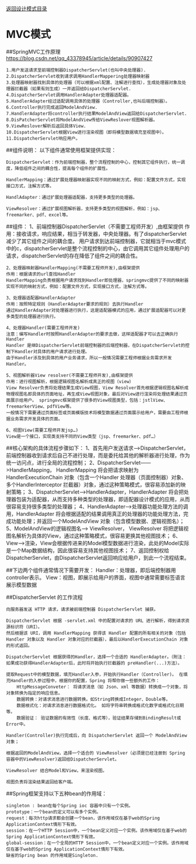 <p>
    <a href="#" onclick="showITLearnPage('softdesign')">返回设计模式目录</a>
</p>

# MVC模式

##SpringMVC工作原理
   https://blog.csdn.net/qq_43378945/article/details/90907427
	
	1.用户发送请求至前端控制器DispatcherServlet(也叫中央处理器).
	2.DispatcherServlet收到请求调用HandlerMappering处理器映射器
	3.处理器映射器找到具体的处理器（可以根据xml配置、注解进行查找），生成处理器对象及处理器拦截器（如果有则生成）一并返回给DispatcherServlet.
	4.DispatcherServlet调用HandlerAdapter处理器适配器。
	5.HandlerAdapter经过适配调用具体的处理器（Controller,也叫后端控制器）。
	6.Controller执行完成返回ModelAndView.
	7.HandlerAdapter将controller执行结果ModelAndView返回给DispatcherServlet.
	8.DisPatcherServlet将ModelAndView传给ViewReslover视图解析器。
	9.ViewReslover解析后返回具体View.
	10.DispatcherServlet根据View进行渲染视图（即将模型数据填充至视图中）。
	11.DispatcherServlet响应用户。
	
	
##组件说明：
	以下组件通常使用框架提供实现：

	DispatcherServlet：作为前端控制器，整个流程控制的中心，控制其它组件执行，统一调度，降低组件之间的耦合性，提高每个组件的扩展性。

	HandlerMapping：通过扩展处理器映射器实现不同的映射方式，例如：配置文件方式，实现接口方式，注解方式等。

	HandlAdapter：通过扩展处理器适配器，支持更多类型的处理器。

	ViewResolver：通过扩展视图解析器，支持更多类型的视图解析，例如：jsp、freemarker、pdf、excel等。

##组件：
	1、前端控制器DispatcherServlet（不需要工程师开发）,由框架提供
	作用：接收请求，响应结果，相当于转发器，中央处理器。有了dispatcherServlet减少了其它组件之间的耦合度。
	用户请求到达前端控制器，它就相当于mvc模式中的c，dispatcherServlet是整个流程控制的中心，由它调用其它组件处理用户的请求，dispatcherServlet的存在降低了组件之间的耦合性。

	2、处理器映射器HandlerMapping(不需要工程师开发),由框架提供
	作用：根据请求的url查找Handler
	HandlerMapping负责根据用户请求找到Handler即处理器，springmvc提供了不同的映射器实现不同的映射方式，例如：配置文件方式，实现接口方式，注解方式等。

	3、处理器适配器HandlerAdapter
	作用：按照特定规则（HandlerAdapter要求的规则）去执行Handler
	通过HandlerAdapter对处理器进行执行，这是适配器模式的应用，通过扩展适配器可以对更多类型的处理器进行执行。

	4、处理器Handler(需要工程师开发)
	注意：编写Handler时按照HandlerAdapter的要求去做，这样适配器才可以去正确执行Handler
	Handler 是继DispatcherServlet前端控制器的后端控制器，在DispatcherServlet的控制下Handler对具体的用户请求进行处理。
	由于Handler涉及到具体的用户业务请求，所以一般情况需要工程师根据业务需求开发Handler。

	5、视图解析器View resolver(不需要工程师开发),由框架提供
	作用：进行视图解析，根据逻辑视图名解析成真正的视图（view）
	View Resolver负责将处理结果生成View视图，View Resolver首先根据逻辑视图名解析成物理视图名即具体的页面地址，再生成View视图对象，最后对View进行渲染将处理结果通过页面展示给用户。 springmvc框架提供了很多的View视图类型，包括：jstlView、freemarkerView、pdfView等。
	一般情况下需要通过页面标签或页面模版技术将模型数据通过页面展示给用户，需要由工程师根据业务需求开发具体的页面。

	6、视图View(需要工程师开发jsp…)
	View是一个接口，实现类支持不同的View类型（jsp、freemarker、pdf…）

##核心架构的具体流程步骤如下：
	1、首先用户发送请求——>DispatcherServlet，前端控制器收到请求后自己不进行处理，而是委托给其他的解析器进行处理，作为统一访问点，进行全局的流程控制；
	2、DispatcherServlet——>HandlerMapping， HandlerMapping 将会把请求映射为HandlerExecutionChain 对象（包含一个Handler 处理器（页面控制器）对象、多个HandlerInterceptor 拦截器）对象，通过这种策略模式，很容易添加新的映射策略；
	3、DispatcherServlet——>HandlerAdapter，HandlerAdapter 将会把处理器包装为适配器，从而支持多种类型的处理器，即适配器设计模式的应用，从而很容易支持很多类型的处理器；
	4、HandlerAdapter——>处理器功能处理方法的调用，HandlerAdapter 将会根据适配的结果调用真正的处理器的功能处理方法，完成功能处理；并返回一个ModelAndView 对象（包含模型数据、逻辑视图名）；
	5、ModelAndView的逻辑视图名——> ViewResolver， ViewResolver 将把逻辑视图名解析为具体的View，通过这种策略模式，很容易更换其他视图技术；
	6、View——>渲染，View会根据传进来的Model模型数据进行渲染，此处的Model实际是一个Map数据结构，因此很容易支持其他视图技术；
	7、返回控制权给DispatcherServlet，由DispatcherServlet返回响应给用户，到此一个流程结束。

##下边两个组件通常情况下需要开发：
    Handler：处理器，即后端控制器用controller表示。
    View：视图，即展示给用户的界面，视图中通常需要标签语言展示模型数据



##DispatcherServlet 的工作流程

    向服务器发送 HTTP 请求，请求被前端控制器 DispatcherServlet 捕获。

    DispatcherServlet 根据 -servlet.xml 中的配置对请求的 URL 进行解析，得到请求资源标识符（URI）。
    然后根据该 URI，调用 HandlerMapping 获得该 Handler 配置的所有相关的对象（包括 Handler 对象以及 Handler 对象对应的拦截器），最后以HandlerExecutionChain 对象的形式返回。

    DispatcherServlet 根据获得的Handler，选择一个合适的 HandlerAdapter。（附注：如果成功获得HandlerAdapter后，此时将开始执行拦截器的 preHandler(...)方法）。

    提取Request中的模型数据，填充Handler入参，开始执行Handler（Controller)。 在填充Handler的入参过程中，根据你的配置，Spring 将帮你做一些额外的工作：
        HttpMessageConveter： 将请求消息（如 Json、xml 等数据）转换成一个对象，将对象转换为指定的响应信息。
        数据转换：对请求消息进行数据转换。如String转换成Integer、Double等。
        数据根式化：对请求消息进行数据格式化。 如将字符串转换成格式化数字或格式化日期等。
        数据验证： 验证数据的有效性（长度、格式等），验证结果存储到BindingResult或Error中。

    Handler(Controller)执行完成后，向 DispatcherServlet 返回一个 ModelAndView 对象；

    根据返回的ModelAndView，选择一个适合的 ViewResolver（必须是已经注册到 Spring 容器中的ViewResolver)返回给DispatcherServlet。

    ViewResolver 结合Model和View，来渲染视图。

    视图负责将渲染结果返回给客户端。


##Spring框架支持以下五种bean的作用域：

    singleton : bean在每个Spring ioc 容器中只有一个实例。
    prototype：一个bean的定义可以有多个实例。
    request：每次http请求都会创建一个bean，该作用域仅在基于web的Spring ApplicationContext情形下有效。
    session：在一个HTTP Session中，一个bean定义对应一个实例。该作用域仅在基于web的Spring ApplicationContext情形下有效。
    global-session：在一个全局的HTTP Session中，一个bean定义对应一个实例。该作用域仅在基于web的Spring ApplicationContext情形下有效。
    缺省的Spring bean 的作用域是Singleton.















